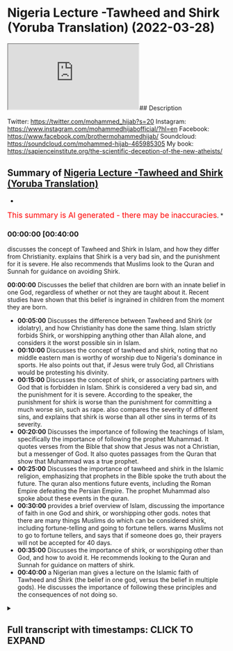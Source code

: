 # Nigeria Lecture -Tawheed and Shirk (Yoruba Translation) (2022-03-28)

<iframe loading='lazy' src='https://www.youtube.com/embed/_vX4Vtqo1Yk'></iframe>## Description

Twitter: <https://twitter.com/mohammed_hijab?s=20>
Instagram: <https://www.instagram.com/mohammedhijabofficial/?hl=en>
Facebook: <https://www.facebook.com/brothermohammedhijab/>
Soundcloud: <https://soundcloud.com/mohammed-hijab-465985305>
My book: <https://sapienceinstitute.org/the-scientific-deception-of-the-new-atheists/>

## Summary of [Nigeria Lecture -Tawheed and Shirk (Yoruba Translation)](https://www.youtube.com/watch?v=_vX4Vtqo1Yk)

*

<span style="color:red; font-size:125%">This summary is AI generated - there may be inaccuracies</span>. *

### <a onclick="modifyYTiframeseektime('2400')">00:00:00 [00:40:00</a>

 discusses the concept of Tawheed and Shirk in Islam, and how they differ from Christianity. explains that Shirk is a very bad sin, and the punishment for it is severe. He also recommends that Muslims look to the Quran and Sunnah for guidance on avoiding Shirk.

**<a onclick="modifyYTiframeseektime('0')">00:00:00</a>** Discusses the belief that children are born with an innate belief in one God, regardless of whether or not they are taught about it. Recent studies have shown that this belief is ingrained in children from the moment they are born.

* **<a onclick="modifyYTiframeseektime('300')">00:05:00</a>** Discusses the difference between Tawheed and Shirk (or idolatry), and how Christianity has done the same thing. Islam strictly forbids Shirk, or worshipping anything other than Allah alone, and considers it the worst possible sin in Islam.
* **<a onclick="modifyYTiframeseektime('600')">00:10:00</a>** Discusses the concept of tawheed and shirk, noting that no middle eastern man is worthy of worship due to Nigeria's dominance in sports. He also points out that, if Jesus were truly God, all Christians would be protesting his divinity.
* **<a onclick="modifyYTiframeseektime('900')">00:15:00</a>** Discusses the concept of shirk, or associating partners with God that is forbidden in Islam. Shirk is considered a very bad sin, and the punishment for it is severe. According to the speaker, the punishment for shirk is worse than the punishment for committing a much worse sin, such as rape.  also compares the severity of different sins, and explains that shirk is worse than all other sins in terms of its severity.
* **<a onclick="modifyYTiframeseektime('1200')">00:20:00</a>** Discusses the importance of following the teachings of Islam, specifically the importance of following the prophet Muhammad. It quotes verses from the Bible that show that Jesus was not a Christian, but a messenger of God. It also quotes passages from the Quran that show that Muhammad was a true prophet.
* **<a onclick="modifyYTiframeseektime('1500')">00:25:00</a>** Discusses the importance of tawheed and shirk in the Islamic religion, emphasizing that prophets in the Bible spoke the truth about the future. The quran also mentions future events, including the Roman Empire defeating the Persian Empire. The prophet Muhammad also spoke about these events in the quran.
* **<a onclick="modifyYTiframeseektime('1800')">00:30:00</a>** provides a brief overview of Islam, discussing the importance of faith in one God and shirk, or worshipping other gods. notes that there are many things Muslims do which can be considered shirk, including fortune-telling and going to fortune tellers. warns Muslims not to go to fortune tellers, and says that if someone does go, their prayers will not be accepted for 40 days.
* **<a onclick="modifyYTiframeseektime('2100')">00:35:00</a>** Discusses the importance of shirk, or worshipping other than God, and how to avoid it. He recommends looking to the Quran and Sunnah for guidance on matters of shirk.
* **<a onclick="modifyYTiframeseektime('2400')">00:40:00</a>**  a Nigerian man gives a lecture on the Islamic faith of Tawheed and Shirk (the belief in one god, versus the belief in multiple gods). He discusses the importance of following these principles and the consequences of not doing so.

<details><summary><h2>Full transcript with timestamps: CLICK TO EXPAND</h2></summary>

<a onclick="modifyYTiframeseektime('0)')">0:00:00 [Music]</a>
<a onclick="modifyYTiframeseektime('13)')">0:00:13 uh</a>
<a onclick="modifyYTiframeseektime('15)')">0:00:15 [Music]</a>
<a onclick="modifyYTiframeseektime('22)')">0:00:22 it's a pleasure of mine to come to such</a>
<a onclick="modifyYTiframeseektime('24)')">0:00:24 a beautiful nation</a>
<a onclick="modifyYTiframeseektime('26)')">0:00:26 as nigeria a powerful nation a strong</a>
<a onclick="modifyYTiframeseektime('29)')">0:00:29 nation within illustrious history</a>
<a onclick="modifyYTiframeseektime('32)')">0:00:32 and in fact one of the strongest and</a>
<a onclick="modifyYTiframeseektime('34)')">0:00:34 most populous</a>
<a onclick="modifyYTiframeseektime('35)')">0:00:35 muslim nations in the world</a>
<a onclick="modifyYTiframeseektime('42)')">0:00:42 he</a>
<a onclick="modifyYTiframeseektime('43)')">0:00:43 [Music]</a>
<a onclick="modifyYTiframeseektime('56)')">0:00:56 [Music]</a>
<a onclick="modifyYTiframeseektime('63)')">0:01:03 i wanted to start with something very</a>
<a onclick="modifyYTiframeseektime('66)')">0:01:06 important</a>
<a onclick="modifyYTiframeseektime('90)')">0:01:30 reborn child</a>
<a onclick="modifyYTiframeseektime('92)')">0:01:32 is born</a>
<a onclick="modifyYTiframeseektime('93)')">0:01:33 [Music]</a>
<a onclick="modifyYTiframeseektime('95)')">0:01:35 as a muslim</a>
<a onclick="modifyYTiframeseektime('96)')">0:01:36 and then his parents make him into</a>
<a onclick="modifyYTiframeseektime('115)')">0:01:55 [Music]</a>
<a onclick="modifyYTiframeseektime('124)')">0:02:04 is</a>
<a onclick="modifyYTiframeseektime('126)')">0:02:06 [Music]</a>
<a onclick="modifyYTiframeseektime('132)')">0:02:12 someone may ask the question</a>
<a onclick="modifyYTiframeseektime('135)')">0:02:15 and ask</a>
<a onclick="modifyYTiframeseektime('137)')">0:02:17 how is it that a baby is born</a>
<a onclick="modifyYTiframeseektime('140)')">0:02:20 believing the five pillars of islam and</a>
<a onclick="modifyYTiframeseektime('142)')">0:02:22 muhammad sallallahu alaihi wasallam and</a>
<a onclick="modifyYTiframeseektime('145)')">0:02:25 all of the prophets</a>
<a onclick="modifyYTiframeseektime('146)')">0:02:26 and the things related to islam</a>
<a onclick="modifyYTiframeseektime('161)')">0:02:41 [Music]</a>
<a onclick="modifyYTiframeseektime('168)')">0:02:48 but this is not what is meant by the</a>
<a onclick="modifyYTiframeseektime('170)')">0:02:50 hadith</a>
<a onclick="modifyYTiframeseektime('172)')">0:02:52 because what is meant by the hadith is</a>
<a onclick="modifyYTiframeseektime('174)')">0:02:54 that every born child</a>
<a onclick="modifyYTiframeseektime('177)')">0:02:57 is born submitting</a>
<a onclick="modifyYTiframeseektime('180)')">0:03:00 to allah alone</a>
<a onclick="modifyYTiframeseektime('189)')">0:03:09 [Music]</a>
<a onclick="modifyYTiframeseektime('196)')">0:03:16 happy</a>
<a onclick="modifyYTiframeseektime('198)')">0:03:18 [Music]</a>
<a onclick="modifyYTiframeseektime('205)')">0:03:25 and this has been confirmed by cognitive</a>
<a onclick="modifyYTiframeseektime('208)')">0:03:28 science</a>
<a onclick="modifyYTiframeseektime('209)')">0:03:29 in recent years</a>
<a onclick="modifyYTiframeseektime('211)')">0:03:31 there have been studies</a>
<a onclick="modifyYTiframeseektime('212)')">0:03:32 by people like john kelly brian clark</a>
<a onclick="modifyYTiframeseektime('216)')">0:03:36 justin barrett and others</a>
<a onclick="modifyYTiframeseektime('218)')">0:03:38 all of which have concluded that</a>
<a onclick="modifyYTiframeseektime('221)')">0:03:41 children are born with an innate belief</a>
<a onclick="modifyYTiframeseektime('229)')">0:03:49 [Music]</a>
<a onclick="modifyYTiframeseektime('246)')">0:04:06 [Music]</a>
<a onclick="modifyYTiframeseektime('248)')">0:04:08 there is no cognitive scientist in the</a>
<a onclick="modifyYTiframeseektime('251)')">0:04:11 world who says when a baby is born they</a>
<a onclick="modifyYTiframeseektime('255)')">0:04:15 are born believing that jesus is god</a>
<a onclick="modifyYTiframeseektime('275)')">0:04:35 [Music]</a>
<a onclick="modifyYTiframeseektime('286)')">0:04:46 whereas a child does not need to be</a>
<a onclick="modifyYTiframeseektime('288)')">0:04:48 taught</a>
<a onclick="modifyYTiframeseektime('289)')">0:04:49 to worship and submit to one god alone</a>
<a onclick="modifyYTiframeseektime('295)')">0:04:55 [Music]</a>
<a onclick="modifyYTiframeseektime('309)')">0:05:09 everybody believing in him worshipping</a>
<a onclick="modifyYTiframeseektime('311)')">0:05:11 him and this is mentioned in the quran</a>
<a onclick="modifyYTiframeseektime('314)')">0:05:14 in chapter 7 verse</a>
<a onclick="modifyYTiframeseektime('316)')">0:05:16 10722 where allah subhanahu wa ta'ala</a>
<a onclick="modifyYTiframeseektime('320)')">0:05:20 mentions what is</a>
<a onclick="modifyYTiframeseektime('325)')">0:05:25 [Music]</a>
<a onclick="modifyYTiframeseektime('337)')">0:05:37 that allah mentions</a>
<a onclick="modifyYTiframeseektime('339)')">0:05:39 that when the children of adam allah</a>
<a onclick="modifyYTiframeseektime('342)')">0:05:42 took the souls of the people the</a>
<a onclick="modifyYTiframeseektime('345)')">0:05:45 children of adam and he made them</a>
<a onclick="modifyYTiframeseektime('347)')">0:05:47 testify before they were born the souls</a>
<a onclick="modifyYTiframeseektime('351)')">0:05:51 he made them testify that there was only</a>
<a onclick="modifyYTiframeseektime('353)')">0:05:53 one god worthy of worship and we</a>
<a onclick="modifyYTiframeseektime('355)')">0:05:55 accepted this we said yes we accept it</a>
<a onclick="modifyYTiframeseektime('358)')">0:05:58 so that on the day of judgment the quran</a>
<a onclick="modifyYTiframeseektime('360)')">0:06:00 states that we don't say that we were</a>
<a onclick="modifyYTiframeseektime('363)')">0:06:03 unaware of the fact that allah is</a>
<a onclick="modifyYTiframeseektime('368)')">0:06:08 [Music]</a>
<a onclick="modifyYTiframeseektime('380)')">0:06:20 [Music]</a>
<a onclick="modifyYTiframeseektime('390)')">0:06:30 [Music]</a>
<a onclick="modifyYTiframeseektime('395)')">0:06:35 so</a>
<a onclick="modifyYTiframeseektime('396)')">0:06:36 allah though</a>
<a onclick="modifyYTiframeseektime('397)')">0:06:37 with his infinite mercy and compassion</a>
<a onclick="modifyYTiframeseektime('401)')">0:06:41 he did not punish the people just</a>
<a onclick="modifyYTiframeseektime('404)')">0:06:44 because they became christian or jewish</a>
<a onclick="modifyYTiframeseektime('407)')">0:06:47 no allah about you again he can your</a>
<a onclick="modifyYTiframeseektime('411)')">0:06:51 literature where</a>
<a onclick="modifyYTiframeseektime('413)')">0:06:53 what these christians</a>
<a onclick="modifyYTiframeseektime('415)')">0:06:55 do</a>
<a onclick="modifyYTiframeseektime('417)')">0:06:57 he punished the people</a>
<a onclick="modifyYTiframeseektime('418)')">0:06:58 when the truth came to them and then</a>
<a onclick="modifyYTiframeseektime('421)')">0:07:01 they rejected it allah says in the quran</a>
<a onclick="modifyYTiframeseektime('427)')">0:07:07 rasulullah chapter 17 verse 15</a>
<a onclick="modifyYTiframeseektime('430)')">0:07:10 allah</a>
<a onclick="modifyYTiframeseektime('436)')">0:07:16 [Music]</a>
<a onclick="modifyYTiframeseektime('447)')">0:07:27 [Music]</a>
<a onclick="modifyYTiframeseektime('450)')">0:07:30 the worst sin in islam therefore</a>
<a onclick="modifyYTiframeseektime('453)')">0:07:33 the worst possible sin in islam</a>
<a onclick="modifyYTiframeseektime('457)')">0:07:37 worse than killing</a>
<a onclick="modifyYTiframeseektime('458)')">0:07:38 worse than raping</a>
<a onclick="modifyYTiframeseektime('460)')">0:07:40 worse than torturing children is that is</a>
<a onclick="modifyYTiframeseektime('463)')">0:07:43 the sin of a shift</a>
<a onclick="modifyYTiframeseektime('467)')">0:07:47 [Music]</a>
<a onclick="modifyYTiframeseektime('471)')">0:07:51 islam</a>
<a onclick="modifyYTiframeseektime('476)')">0:07:56 you should</a>
<a onclick="modifyYTiframeseektime('481)')">0:08:01 [Music]</a>
<a onclick="modifyYTiframeseektime('483)')">0:08:03 because it goes against the natural way</a>
<a onclick="modifyYTiframeseektime('486)')">0:08:06 that allah created us in the most severe</a>
<a onclick="modifyYTiframeseektime('490)')">0:08:10 way possible</a>
<a onclick="modifyYTiframeseektime('491)')">0:08:11 [Music]</a>
<a onclick="modifyYTiframeseektime('507)')">0:08:27 [Music]</a>
<a onclick="modifyYTiframeseektime('517)')">0:08:37 [Music]</a>
<a onclick="modifyYTiframeseektime('528)')">0:08:48 [Music]</a>
<a onclick="modifyYTiframeseektime('542)')">0:09:02 [Music]</a>
<a onclick="modifyYTiframeseektime('545)')">0:09:05 and then the question may be asked</a>
<a onclick="modifyYTiframeseektime('548)')">0:09:08 what is</a>
<a onclick="modifyYTiframeseektime('553)')">0:09:13 it</a>
<a onclick="modifyYTiframeseektime('554)')">0:09:14 [Music]</a>
<a onclick="modifyYTiframeseektime('560)')">0:09:20 is to make something</a>
<a onclick="modifyYTiframeseektime('562)')">0:09:22 at the level of allah or to bring allah</a>
<a onclick="modifyYTiframeseektime('566)')">0:09:26 down to the level of something else</a>
<a onclick="modifyYTiframeseektime('573)')">0:09:33 [Music]</a>
<a onclick="modifyYTiframeseektime('584)')">0:09:44 and this is exactly what christianity</a>
<a onclick="modifyYTiframeseektime('587)')">0:09:47 has done</a>
<a onclick="modifyYTiframeseektime('589)')">0:09:49 [Music]</a>
<a onclick="modifyYTiframeseektime('594)')">0:09:54 christianity tells you that jesus is god</a>
<a onclick="modifyYTiframeseektime('600)')">0:10:00 [Music]</a>
<a onclick="modifyYTiframeseektime('615)')">0:10:15 jesus</a>
<a onclick="modifyYTiframeseektime('617)')">0:10:17 [Music]</a>
<a onclick="modifyYTiframeseektime('628)')">0:10:28 is</a>
<a onclick="modifyYTiframeseektime('639)')">0:10:39 i want to tell you as a middle eastern</a>
<a onclick="modifyYTiframeseektime('641)')">0:10:41 man that we are not worthy of worship</a>
<a onclick="modifyYTiframeseektime('646)')">0:10:46 as a middle eastern man</a>
<a onclick="modifyYTiframeseektime('648)')">0:10:48 i want to say that no middle eastern man</a>
<a onclick="modifyYTiframeseektime('650)')">0:10:50 is worthy of worship</a>
<a onclick="modifyYTiframeseektime('661)')">0:11:01 you know that because nigeria beats the</a>
<a onclick="modifyYTiframeseektime('663)')">0:11:03 middle eastern nation in football all</a>
<a onclick="modifyYTiframeseektime('665)')">0:11:05 the time</a>
<a onclick="modifyYTiframeseektime('667)')">0:11:07 [Music]</a>
<a onclick="modifyYTiframeseektime('686)')">0:11:26 someone who the nigerian people can be</a>
<a onclick="modifyYTiframeseektime('689)')">0:11:29 in a game of football</a>
<a onclick="modifyYTiframeseektime('694)')">0:11:34 nigeria</a>
<a onclick="modifyYTiframeseektime('699)')">0:11:39 this is a man that eats</a>
<a onclick="modifyYTiframeseektime('718)')">0:11:58 [Music]</a>
<a onclick="modifyYTiframeseektime('724)')">0:12:04 [Music]</a>
<a onclick="modifyYTiframeseektime('748)')">0:12:28 if someone needs to eat food that means</a>
<a onclick="modifyYTiframeseektime('750)')">0:12:30 that they are not all powerful</a>
<a onclick="modifyYTiframeseektime('754)')">0:12:34 um</a>
<a onclick="modifyYTiframeseektime('771)')">0:12:51 and he does not have any god with him</a>
<a onclick="modifyYTiframeseektime('773)')">0:12:53 had this been the case they would have</a>
<a onclick="modifyYTiframeseektime('776)')">0:12:56 tried to dominate one another</a>
<a onclick="modifyYTiframeseektime('783)')">0:13:03 [Music]</a>
<a onclick="modifyYTiframeseektime('795)')">0:13:15 for example christians say that the</a>
<a onclick="modifyYTiframeseektime('798)')">0:13:18 father is all-powerful the son is</a>
<a onclick="modifyYTiframeseektime('800)')">0:13:20 all-powerful and the holy spirit is all</a>
<a onclick="modifyYTiframeseektime('802)')">0:13:22 powerful</a>
<a onclick="modifyYTiframeseektime('811)')">0:13:31 not</a>
<a onclick="modifyYTiframeseektime('819)')">0:13:39 [Music]</a>
<a onclick="modifyYTiframeseektime('827)')">0:13:47 if they say the father will win that</a>
<a onclick="modifyYTiframeseektime('829)')">0:13:49 means he is the all-powerful one and the</a>
<a onclick="modifyYTiframeseektime('831)')">0:13:51 son is not</a>
<a onclick="modifyYTiframeseektime('833)')">0:13:53 [Music]</a>
<a onclick="modifyYTiframeseektime('835)')">0:13:55 common</a>
<a onclick="modifyYTiframeseektime('841)')">0:14:01 if they say they draw</a>
<a onclick="modifyYTiframeseektime('842)')">0:14:02 so they have a fight maybe it's a double</a>
<a onclick="modifyYTiframeseektime('844)')">0:14:04 knockout they draw that means that they</a>
<a onclick="modifyYTiframeseektime('846)')">0:14:06 are both weak enough not to beat the</a>
<a onclick="modifyYTiframeseektime('848)')">0:14:08 other one</a>
<a onclick="modifyYTiframeseektime('853)')">0:14:13 are you weak</a>
<a onclick="modifyYTiframeseektime('865)')">0:14:25 imagine if god has a fight and it's like</a>
<a onclick="modifyYTiframeseektime('867)')">0:14:27 1-1 like a football match</a>
<a onclick="modifyYTiframeseektime('873)')">0:14:33 [Music]</a>
<a onclick="modifyYTiframeseektime('878)')">0:14:38 [Music]</a>
<a onclick="modifyYTiframeseektime('890)')">0:14:50 [Music]</a>
<a onclick="modifyYTiframeseektime('895)')">0:14:55 all christians in the world today</a>
<a onclick="modifyYTiframeseektime('896)')">0:14:56 protestants and catholics believe that</a>
<a onclick="modifyYTiframeseektime('899)')">0:14:59 jesus is god</a>
<a onclick="modifyYTiframeseektime('908)')">0:15:08 so they have these issues they cannot</a>
<a onclick="modifyYTiframeseektime('910)')">0:15:10 explain how jesus is all-powerful and</a>
<a onclick="modifyYTiframeseektime('913)')">0:15:13 how the father is all powerful at the</a>
<a onclick="modifyYTiframeseektime('915)')">0:15:15 same time</a>
<a onclick="modifyYTiframeseektime('918)')">0:15:18 that is</a>
<a onclick="modifyYTiframeseektime('927)')">0:15:27 that is why the punishment for someone</a>
<a onclick="modifyYTiframeseektime('929)')">0:15:29 who does shirk is so painful</a>
<a onclick="modifyYTiframeseektime('935)')">0:15:35 for me</a>
<a onclick="modifyYTiframeseektime('936)')">0:15:36 foreign</a>
<a onclick="modifyYTiframeseektime('952)')">0:15:52 does shirk with him and he forgives</a>
<a onclick="modifyYTiframeseektime('955)')">0:15:55 anything else to whomever he wants</a>
<a onclick="modifyYTiframeseektime('961)')">0:16:01 [Music]</a>
<a onclick="modifyYTiframeseektime('962)')">0:16:02 to</a>
<a onclick="modifyYTiframeseektime('970)')">0:16:10 somebody who does one minute of shirk</a>
<a onclick="modifyYTiframeseektime('973)')">0:16:13 one minute of shirk is worse than</a>
<a onclick="modifyYTiframeseektime('975)')">0:16:15 somebody who rapes a child anything</a>
<a onclick="modifyYTiframeseektime('977)')">0:16:17 [Music]</a>
<a onclick="modifyYTiframeseektime('979)')">0:16:19 comes</a>
<a onclick="modifyYTiframeseektime('980)')">0:16:20 free you compare</a>
<a onclick="modifyYTiframeseektime('982)')">0:16:22 [Music]</a>
<a onclick="modifyYTiframeseektime('992)')">0:16:32 [Music]</a>
<a onclick="modifyYTiframeseektime('1021)')">0:17:01 however if i bring a little baby boy</a>
<a onclick="modifyYTiframeseektime('1028)')">0:17:08 and cut him in half</a>
<a onclick="modifyYTiframeseektime('1032)')">0:17:12 which one is worse</a>
<a onclick="modifyYTiframeseektime('1035)')">0:17:15 the baby boy or the aunt</a>
<a onclick="modifyYTiframeseektime('1044)')">0:17:24 [Music]</a>
<a onclick="modifyYTiframeseektime('1061)')">0:17:41 [Music]</a>
<a onclick="modifyYTiframeseektime('1073)')">0:17:53 [Music]</a>
<a onclick="modifyYTiframeseektime('1090)')">0:18:10 [Music]</a>
<a onclick="modifyYTiframeseektime('1092)')">0:18:12 the worse the sin is against that thing</a>
<a onclick="modifyYTiframeseektime('1097)')">0:18:17 [Music]</a>
<a onclick="modifyYTiframeseektime('1101)')">0:18:21 but allah has infinite attributes</a>
<a onclick="modifyYTiframeseektime('1108)')">0:18:28 so if allah has infinite attributes one</a>
<a onclick="modifyYTiframeseektime('1110)')">0:18:30 second of transgression against him is</a>
<a onclick="modifyYTiframeseektime('1113)')">0:18:33 worth an eternity in the fight</a>
<a onclick="modifyYTiframeseektime('1118)')">0:18:38 [Music]</a>
<a onclick="modifyYTiframeseektime('1130)')">0:18:50 is not as much as the comparison between</a>
<a onclick="modifyYTiframeseektime('1132)')">0:18:52 the boy and allah</a>
<a onclick="modifyYTiframeseektime('1138)')">0:18:58 [Music]</a>
<a onclick="modifyYTiframeseektime('1152)')">0:19:12 [Music]</a>
<a onclick="modifyYTiframeseektime('1155)')">0:19:15 is worse than the difference between</a>
<a onclick="modifyYTiframeseektime('1157)')">0:19:17 cutting the boy to the end</a>
<a onclick="modifyYTiframeseektime('1164)')">0:19:24 [Music]</a>
<a onclick="modifyYTiframeseektime('1175)')">0:19:35 [Music]</a>
<a onclick="modifyYTiframeseektime('1183)')">0:19:43 [Music]</a>
<a onclick="modifyYTiframeseektime('1188)')">0:19:48 [Music]</a>
<a onclick="modifyYTiframeseektime('1189)')">0:19:49 this is like</a>
<a onclick="modifyYTiframeseektime('1190)')">0:19:50 saying if</a>
<a onclick="modifyYTiframeseektime('1193)')">0:19:53 i stab somebody and kill them</a>
<a onclick="modifyYTiframeseektime('1198)')">0:19:58 [Music]</a>
<a onclick="modifyYTiframeseektime('1200)')">0:20:00 it only took me one second to kill</a>
<a onclick="modifyYTiframeseektime('1202)')">0:20:02 somebody</a>
<a onclick="modifyYTiframeseektime('1205)')">0:20:05 [Music]</a>
<a onclick="modifyYTiframeseektime('1216)')">0:20:16 of imprisonment</a>
<a onclick="modifyYTiframeseektime('1222)')">0:20:22 [Music]</a>
<a onclick="modifyYTiframeseektime('1229)')">0:20:29 the judge will say to me no because the</a>
<a onclick="modifyYTiframeseektime('1231)')">0:20:31 severity of the crime</a>
<a onclick="modifyYTiframeseektime('1246)')">0:20:46 the severity of it is even higher</a>
<a onclick="modifyYTiframeseektime('1253)')">0:20:53 so we have an obligation</a>
<a onclick="modifyYTiframeseektime('1255)')">0:20:55 to tell our brothers from the christians</a>
<a onclick="modifyYTiframeseektime('1257)')">0:20:57 in nigeria</a>
<a onclick="modifyYTiframeseektime('1259)')">0:20:59 of the religion of islam</a>
<a onclick="modifyYTiframeseektime('1273)')">0:21:13 that</a>
<a onclick="modifyYTiframeseektime('1274)')">0:21:14 jesus was a prophet and a messenger</a>
<a onclick="modifyYTiframeseektime('1277)')">0:21:17 [Music]</a>
<a onclick="modifyYTiframeseektime('1279)')">0:21:19 jesus jesus</a>
<a onclick="modifyYTiframeseektime('1284)')">0:21:24 just like abraham moses and noah get</a>
<a onclick="modifyYTiframeseektime('1288)')">0:21:28 thee</a>
<a onclick="modifyYTiframeseektime('1293)')">0:21:33 [Music]</a>
<a onclick="modifyYTiframeseektime('1305)')">0:21:45 abraham was not jewish and he was not</a>
<a onclick="modifyYTiframeseektime('1307)')">0:21:47 christian but he was upright submissive</a>
<a onclick="modifyYTiframeseektime('1310)')">0:21:50 to allah and he was not a politician</a>
<a onclick="modifyYTiframeseektime('1314)')">0:21:54 [Music]</a>
<a onclick="modifyYTiframeseektime('1321)')">0:22:01 [Music]</a>
<a onclick="modifyYTiframeseektime('1325)')">0:22:05 abraham who is also in the bible how can</a>
<a onclick="modifyYTiframeseektime('1328)')">0:22:08 he be a christian which means a follower</a>
<a onclick="modifyYTiframeseektime('1330)')">0:22:10 of christ and he became before christ</a>
<a onclick="modifyYTiframeseektime('1336)')">0:22:16 [Music]</a>
<a onclick="modifyYTiframeseektime('1341)')">0:22:21 foreign</a>
<a onclick="modifyYTiframeseektime('1345)')">0:22:25 [Music]</a>
<a onclick="modifyYTiframeseektime('1351)')">0:22:31 [Music]</a>
<a onclick="modifyYTiframeseektime('1366)')">0:22:46 in fact in the bible itself</a>
<a onclick="modifyYTiframeseektime('1368)')">0:22:48 jesus jesus says the father is greater</a>
<a onclick="modifyYTiframeseektime('1371)')">0:22:51 than i</a>
<a onclick="modifyYTiframeseektime('1372)')">0:22:52 god</a>
<a onclick="modifyYTiframeseektime('1374)')">0:22:54 [Music]</a>
<a onclick="modifyYTiframeseektime('1384)')">0:23:04 in the book of acts chapter 2 verse 22</a>
<a onclick="modifyYTiframeseektime('1387)')">0:23:07 it says that jesus was a man a man</a>
<a onclick="modifyYTiframeseektime('1390)')">0:23:10 amongst men that was sent with wonders</a>
<a onclick="modifyYTiframeseektime('1393)')">0:23:13 and miracles and signs which he did</a>
<a onclick="modifyYTiframeseektime('1395)')">0:23:15 through him</a>
<a onclick="modifyYTiframeseektime('1404)')">0:23:24 [Music]</a>
<a onclick="modifyYTiframeseektime('1413)')">0:23:33 [Music]</a>
<a onclick="modifyYTiframeseektime('1417)')">0:23:37 in the bible it's mentioned that jesus</a>
<a onclick="modifyYTiframeseektime('1419)')">0:23:39 went to a garden called gethsemane</a>
<a onclick="modifyYTiframeseektime('1423)')">0:23:43 in in the bible it is mentioned that</a>
<a onclick="modifyYTiframeseektime('1426)')">0:23:46 jesus went to a garden</a>
<a onclick="modifyYTiframeseektime('1428)')">0:23:48 oh and the</a>
<a onclick="modifyYTiframeseektime('1430)')">0:23:50 [Music]</a>
<a onclick="modifyYTiframeseektime('1436)')">0:23:56 [Music]</a>
<a onclick="modifyYTiframeseektime('1455)')">0:24:15 who was he praying to who was jesus</a>
<a onclick="modifyYTiframeseektime('1459)')">0:24:19 praying to if he himself was meant to be</a>
<a onclick="modifyYTiframeseektime('1461)')">0:24:21 a god</a>
<a onclick="modifyYTiframeseektime('1462)')">0:24:22 shall you pray in one sword</a>
<a onclick="modifyYTiframeseektime('1469)')">0:24:29 another</a>
<a onclick="modifyYTiframeseektime('1487)')">0:24:47 but some may say</a>
<a onclick="modifyYTiframeseektime('1489)')">0:24:49 well what shows us that prophet</a>
<a onclick="modifyYTiframeseektime('1491)')">0:24:51 muhammad was a true prophet</a>
<a onclick="modifyYTiframeseektime('1495)')">0:24:55 [Music]</a>
<a onclick="modifyYTiframeseektime('1497)')">0:24:57 muhammad</a>
<a onclick="modifyYTiframeseektime('1502)')">0:25:02 [Music]</a>
<a onclick="modifyYTiframeseektime('1505)')">0:25:05 if you look at the bible itself it's</a>
<a onclick="modifyYTiframeseektime('1507)')">0:25:07 mentioned in the book of isaiah chapter</a>
<a onclick="modifyYTiframeseektime('1509)')">0:25:09 42 verse 11 that there will be a prophet</a>
<a onclick="modifyYTiframeseektime('1512)')">0:25:12 that comes to the people of kedar</a>
<a onclick="modifyYTiframeseektime('1515)')">0:25:15 and in the book of genesis it's</a>
<a onclick="modifyYTiframeseektime('1517)')">0:25:17 mentioned in the in chapter 32 that the</a>
<a onclick="modifyYTiframeseektime('1519)')">0:25:19 people of kedar are the sons of ismail</a>
<a onclick="modifyYTiframeseektime('1524)')">0:25:24 [Music]</a>
<a onclick="modifyYTiframeseektime('1532)')">0:25:32 so much so that it said that even the</a>
<a onclick="modifyYTiframeseektime('1534)')">0:25:34 people in those villages which is in</a>
<a onclick="modifyYTiframeseektime('1536)')">0:25:36 arabia now in saudi arabia will</a>
<a onclick="modifyYTiframeseektime('1539)')">0:25:39 celebrate on the mountains of selah</a>
<a onclick="modifyYTiframeseektime('1541)')">0:25:41 which is in medina</a>
<a onclick="modifyYTiframeseektime('1543)')">0:25:43 [Music]</a>
<a onclick="modifyYTiframeseektime('1551)')">0:25:51 this is mentioned in the bible</a>
<a onclick="modifyYTiframeseektime('1561)')">0:26:01 there's no other man in history who has</a>
<a onclick="modifyYTiframeseektime('1564)')">0:26:04 come after jesus who fits this criteria</a>
<a onclick="modifyYTiframeseektime('1567)')">0:26:07 except for muhammad sallallahu</a>
<a onclick="modifyYTiframeseektime('1577)')">0:26:17 the bible also says in the book of</a>
<a onclick="modifyYTiframeseektime('1579)')">0:26:19 deuteronomy 18</a>
<a onclick="modifyYTiframeseektime('1582)')">0:26:22 21-22 that</a>
<a onclick="modifyYTiframeseektime('1584)')">0:26:24 when a prophet comes the way to see if</a>
<a onclick="modifyYTiframeseektime('1586)')">0:26:26 he's a true one or a false one is if he</a>
<a onclick="modifyYTiframeseektime('1589)')">0:26:29 speaks about the future he must speak</a>
<a onclick="modifyYTiframeseektime('1591)')">0:26:31 the truth</a>
<a onclick="modifyYTiframeseektime('1594)')">0:26:34 in the bible</a>
<a onclick="modifyYTiframeseektime('1605)')">0:26:45 [Music]</a>
<a onclick="modifyYTiframeseektime('1608)')">0:26:48 but whenever the prophet muhammad spoke</a>
<a onclick="modifyYTiframeseektime('1610)')">0:26:50 about the future all the quran spoke</a>
<a onclick="modifyYTiframeseektime('1612)')">0:26:52 about the future he spoke the truth</a>
<a onclick="modifyYTiframeseektime('1619)')">0:26:59 [Music]</a>
<a onclick="modifyYTiframeseektime('1625)')">0:27:05 for example in chapter 30 verses one to</a>
<a onclick="modifyYTiframeseektime('1627)')">0:27:07 six of the quran</a>
<a onclick="modifyYTiframeseektime('1629)')">0:27:09 it is mentioned that the romans will</a>
<a onclick="modifyYTiframeseektime('1631)')">0:27:11 defeat the persians in three to nine</a>
<a onclick="modifyYTiframeseektime('1633)')">0:27:13 years</a>
<a onclick="modifyYTiframeseektime('1636)')">0:27:16 so in in the quran in chapter 30 verses</a>
<a onclick="modifyYTiframeseektime('1639)')">0:27:19 1 to 6</a>
<a onclick="modifyYTiframeseektime('1642)')">0:27:22 [Applause]</a>
<a onclick="modifyYTiframeseektime('1643)')">0:27:23 the quran says that the roman empire</a>
<a onclick="modifyYTiframeseektime('1646)')">0:27:26 okay</a>
<a onclick="modifyYTiframeseektime('1649)')">0:27:29 will beat the persian empire</a>
<a onclick="modifyYTiframeseektime('1662)')">0:27:42 it is like me saying</a>
<a onclick="modifyYTiframeseektime('1665)')">0:27:45 if nigeria plays football against ghana</a>
<a onclick="modifyYTiframeseektime('1669)')">0:27:49 and i will say that nigeria will win 3-1</a>
<a onclick="modifyYTiframeseektime('1676)')">0:27:56 nigerian</a>
<a onclick="modifyYTiframeseektime('1680)')">0:28:00 nigerian</a>
<a onclick="modifyYTiframeseektime('1684)')">0:28:04 if i'm wrong</a>
<a onclick="modifyYTiframeseektime('1686)')">0:28:06 and i say this is coming from god this</a>
<a onclick="modifyYTiframeseektime('1688)')">0:28:08 means i'm a liar</a>
<a onclick="modifyYTiframeseektime('1696)')">0:28:16 [Music]</a>
<a onclick="modifyYTiframeseektime('1699)')">0:28:19 if i say nigeria will win 3-1 but ghana</a>
<a onclick="modifyYTiframeseektime('1701)')">0:28:21 wins 2-0 that means i don't know what</a>
<a onclick="modifyYTiframeseektime('1703)')">0:28:23 i'm talking about</a>
<a onclick="modifyYTiframeseektime('1714)')">0:28:34 especially if i say i have the</a>
<a onclick="modifyYTiframeseektime('1716)')">0:28:36 information from god especially</a>
<a onclick="modifyYTiframeseektime('1720)')">0:28:40 i want people to follow along</a>
<a onclick="modifyYTiframeseektime('1725)')">0:28:45 the romans will beat the persians in</a>
<a onclick="modifyYTiframeseektime('1728)')">0:28:48 three to nine years and it happened</a>
<a onclick="modifyYTiframeseektime('1729)')">0:28:49 exactly like allah</a>
<a onclick="modifyYTiframeseektime('1743)')">0:29:03 [Music]</a>
<a onclick="modifyYTiframeseektime('1760)')">0:29:20 count six things before the day of</a>
<a onclick="modifyYTiframeseektime('1761)')">0:29:21 judgment my death and then the conquest</a>
<a onclick="modifyYTiframeseektime('1764)')">0:29:24 of jerusalem</a>
<a onclick="modifyYTiframeseektime('1774)')">0:29:34 [Music]</a>
<a onclick="modifyYTiframeseektime('1776)')">0:29:36 and that exactly happened at the time of</a>
<a onclick="modifyYTiframeseektime('1778)')">0:29:38 um</a>
<a onclick="modifyYTiframeseektime('1788)')">0:29:48 [Music]</a>
<a onclick="modifyYTiframeseektime('1792)')">0:29:52 the prophet said people will have sex</a>
<a onclick="modifyYTiframeseektime('1794)')">0:29:54 outside of marriage</a>
<a onclick="modifyYTiframeseektime('1796)')">0:29:56 [Applause]</a>
<a onclick="modifyYTiframeseektime('1797)')">0:29:57 [Music]</a>
<a onclick="modifyYTiframeseektime('1804)')">0:30:04 and then allah he will invent new</a>
<a onclick="modifyYTiframeseektime('1806)')">0:30:06 diseases that will affect them</a>
<a onclick="modifyYTiframeseektime('1816)')">0:30:16 [Music]</a>
<a onclick="modifyYTiframeseektime('1818)')">0:30:18 we see this today</a>
<a onclick="modifyYTiframeseektime('1827)')">0:30:27 [Music]</a>
<a onclick="modifyYTiframeseektime('1830)')">0:30:30 the point is islam has met the criteria</a>
<a onclick="modifyYTiframeseektime('1834)')">0:30:34 in the bible that the prophet that came</a>
<a onclick="modifyYTiframeseektime('1837)')">0:30:37 every time he spoke about the future he</a>
<a onclick="modifyYTiframeseektime('1839)')">0:30:39 spoke the truth</a>
<a onclick="modifyYTiframeseektime('1846)')">0:30:46 alone</a>
<a onclick="modifyYTiframeseektime('1847)')">0:30:47 [Music]</a>
<a onclick="modifyYTiframeseektime('1854)')">0:30:54 [Music]</a>
<a onclick="modifyYTiframeseektime('1861)')">0:31:01 we have to show them these things</a>
<a onclick="modifyYTiframeseektime('1868)')">0:31:08 [Music]</a>
<a onclick="modifyYTiframeseektime('1871)')">0:31:11 believing in one god is more superior</a>
<a onclick="modifyYTiframeseektime('1874)')">0:31:14 than believing in many gods like the</a>
<a onclick="modifyYTiframeseektime('1875)')">0:31:15 trinity</a>
<a onclick="modifyYTiframeseektime('1890)')">0:31:30 [Music]</a>
<a onclick="modifyYTiframeseektime('1907)')">0:31:47 for example there are many people who do</a>
<a onclick="modifyYTiframeseektime('1910)')">0:31:50 things which itself is ship</a>
<a onclick="modifyYTiframeseektime('1912)')">0:31:52 muslim people</a>
<a onclick="modifyYTiframeseektime('1914)')">0:31:54 many muslim people do things which is</a>
<a onclick="modifyYTiframeseektime('1916)')">0:31:56 shirk</a>
<a onclick="modifyYTiframeseektime('1926)')">0:32:06 [Music]</a>
<a onclick="modifyYTiframeseektime('1929)')">0:32:09 let me give you a few examples</a>
<a onclick="modifyYTiframeseektime('1938)')">0:32:18 [Music]</a>
<a onclick="modifyYTiframeseektime('1946)')">0:32:26 whoever buys black magic</a>
<a onclick="modifyYTiframeseektime('1948)')">0:32:28 they will have no share in the hereafter</a>
<a onclick="modifyYTiframeseektime('1956)')">0:32:36 [Music]</a>
<a onclick="modifyYTiframeseektime('1962)')">0:32:42 the prophet told us what the seven worst</a>
<a onclick="modifyYTiframeseektime('1964)')">0:32:44 sins were called the mubikarta</a>
<a onclick="modifyYTiframeseektime('1966)')">0:32:46 and he mentioned in there magic is one</a>
<a onclick="modifyYTiframeseektime('1968)')">0:32:48 of them</a>
<a onclick="modifyYTiframeseektime('1971)')">0:32:51 [Music]</a>
<a onclick="modifyYTiframeseektime('1985)')">0:33:05 that there were some people</a>
<a onclick="modifyYTiframeseektime('1987)')">0:33:07 that from the men that they sought</a>
<a onclick="modifyYTiframeseektime('1990)')">0:33:10 refuge from the jinn</a>
<a onclick="modifyYTiframeseektime('1991)')">0:33:11 so they made them go astray</a>
<a onclick="modifyYTiframeseektime('1996)')">0:33:16 [Music]</a>
<a onclick="modifyYTiframeseektime('2002)')">0:33:22 islam</a>
<a onclick="modifyYTiframeseektime('2003)')">0:33:23 [Music]</a>
<a onclick="modifyYTiframeseektime('2005)')">0:33:25 so anybody who says to you that if you</a>
<a onclick="modifyYTiframeseektime('2007)')">0:33:27 give them certain money that they can do</a>
<a onclick="modifyYTiframeseektime('2009)')">0:33:29 magic for you this person is a very bad</a>
<a onclick="modifyYTiframeseektime('2012)')">0:33:32 person</a>
<a onclick="modifyYTiframeseektime('2013)')">0:33:33 [Music]</a>
<a onclick="modifyYTiframeseektime('2021)')">0:33:41 [Music]</a>
<a onclick="modifyYTiframeseektime('2024)')">0:33:44 in fact i don't say that you should do</a>
<a onclick="modifyYTiframeseektime('2026)')">0:33:46 this yourself but at the time of the</a>
<a onclick="modifyYTiframeseektime('2028)')">0:33:48 prophet they killed these people</a>
<a onclick="modifyYTiframeseektime('2044)')">0:34:04 but i'm not telling you to do that</a>
<a onclick="modifyYTiframeseektime('2046)')">0:34:06 [Applause]</a>
<a onclick="modifyYTiframeseektime('2048)')">0:34:08 but don't go to them</a>
<a onclick="modifyYTiframeseektime('2052)')">0:34:12 so magic is one of the worst things and</a>
<a onclick="modifyYTiframeseektime('2054)')">0:34:14 it is</a>
<a onclick="modifyYTiframeseektime('2060)')">0:34:20 [Music]</a>
<a onclick="modifyYTiframeseektime('2069)')">0:34:29 and something else which people do which</a>
<a onclick="modifyYTiframeseektime('2071)')">0:34:31 muslims do which can also be</a>
<a onclick="modifyYTiframeseektime('2073)')">0:34:33 is fortune-telling</a>
<a onclick="modifyYTiframeseektime('2081)')">0:34:41 [Music]</a>
<a onclick="modifyYTiframeseektime('2086)')">0:34:46 in islam and the prophet muhammad</a>
<a onclick="modifyYTiframeseektime('2089)')">0:34:49 told us that whoever goes to a care him</a>
<a onclick="modifyYTiframeseektime('2094)')">0:34:54 a fortune teller someone who tells you</a>
<a onclick="modifyYTiframeseektime('2095)')">0:34:55 what the future is</a>
<a onclick="modifyYTiframeseektime('2097)')">0:34:57 then his prayers will not be accepted</a>
<a onclick="modifyYTiframeseektime('2099)')">0:34:59 for 40 days</a>
<a onclick="modifyYTiframeseektime('2117)')">0:35:17 [Music]</a>
<a onclick="modifyYTiframeseektime('2129)')">0:35:29 it's a very big deal</a>
<a onclick="modifyYTiframeseektime('2134)')">0:35:34 this includes horoscopes when somebody</a>
<a onclick="modifyYTiframeseektime('2137)')">0:35:37 tells you your horoscope is libra or</a>
<a onclick="modifyYTiframeseektime('2140)')">0:35:40 capricorn or whatever it is or you read</a>
<a onclick="modifyYTiframeseektime('2142)')">0:35:42 something about the future about</a>
<a onclick="modifyYTiframeseektime('2143)')">0:35:43 yourself this is included in that as</a>
<a onclick="modifyYTiframeseektime('2146)')">0:35:46 well</a>
<a onclick="modifyYTiframeseektime('2148)')">0:35:48 [Music]</a>
<a onclick="modifyYTiframeseektime('2162)')">0:36:02 because religious fraud has become</a>
<a onclick="modifyYTiframeseektime('2164)')">0:36:04 widespread in our countries</a>
<a onclick="modifyYTiframeseektime('2167)')">0:36:07 foreign</a>
<a onclick="modifyYTiframeseektime('2174)')">0:36:14 people that ask for money for something</a>
<a onclick="modifyYTiframeseektime('2176)')">0:36:16 that you can do yourself is not a good</a>
<a onclick="modifyYTiframeseektime('2178)')">0:36:18 sign for that person i want to change</a>
<a onclick="modifyYTiframeseektime('2186)')">0:36:26 [Music]</a>
<a onclick="modifyYTiframeseektime('2202)')">0:36:42 [Music]</a>
<a onclick="modifyYTiframeseektime('2210)')">0:36:50 it means you alone we worship and you</a>
<a onclick="modifyYTiframeseektime('2222)')">0:37:02 [Music]</a>
<a onclick="modifyYTiframeseektime('2244)')">0:37:24 [Music]</a>
<a onclick="modifyYTiframeseektime('2255)')">0:37:35 [Music]</a>
<a onclick="modifyYTiframeseektime('2280)')">0:38:00 [Music]</a>
<a onclick="modifyYTiframeseektime('2286)')">0:38:06 and most of the time a lot of the time</a>
<a onclick="modifyYTiframeseektime('2288)')">0:38:08 you'll find these things can be done</a>
<a onclick="modifyYTiframeseektime('2289)')">0:38:09 yourself</a>
<a onclick="modifyYTiframeseektime('2292)')">0:38:12 [Music]</a>
<a onclick="modifyYTiframeseektime('2297)')">0:38:17 that is why</a>
<a onclick="modifyYTiframeseektime('2298)')">0:38:18 everything that relates to shill first</a>
<a onclick="modifyYTiframeseektime('2300)')">0:38:20 of all we should get out of our system</a>
<a onclick="modifyYTiframeseektime('2310)')">0:38:30 tomorrow</a>
<a onclick="modifyYTiframeseektime('2319)')">0:38:39 [Music]</a>
<a onclick="modifyYTiframeseektime('2336)')">0:38:56 [Music]</a>
<a onclick="modifyYTiframeseektime('2340)')">0:39:00 for example if i told you to pray six</a>
<a onclick="modifyYTiframeseektime('2343)')">0:39:03 times a day rather than five this is</a>
<a onclick="modifyYTiframeseektime('2353)')">0:39:13 [Music]</a>
<a onclick="modifyYTiframeseektime('2355)')">0:39:15 so we have to be careful of these</a>
<a onclick="modifyYTiframeseektime('2356)')">0:39:16 matters as well</a>
<a onclick="modifyYTiframeseektime('2359)')">0:39:19 [Music]</a>
<a onclick="modifyYTiframeseektime('2361)')">0:39:21 and the way to do that is to look at the</a>
<a onclick="modifyYTiframeseektime('2363)')">0:39:23 quran and to look at the sunnah</a>
<a onclick="modifyYTiframeseektime('2366)')">0:39:26 as</a>
<a onclick="modifyYTiframeseektime('2373)')">0:39:33 [Music]</a>
<a onclick="modifyYTiframeseektime('2378)')">0:39:38 [Music]</a>
<a onclick="modifyYTiframeseektime('2381)')">0:39:41 it is to see if scholars before from the</a>
<a onclick="modifyYTiframeseektime('2383)')">0:39:43 madagascar or the schools of thought in</a>
<a onclick="modifyYTiframeseektime('2386)')">0:39:46 islam said these things</a>
<a onclick="modifyYTiframeseektime('2401)')">0:40:01 [Music]</a>
<a onclick="modifyYTiframeseektime('2408)')">0:40:08 because</a>
<a onclick="modifyYTiframeseektime('2436)')">0:40:36 [Music]</a>
<a onclick="modifyYTiframeseektime('2445)')">0:40:45 [Music]</a>
<a onclick="modifyYTiframeseektime('2448)')">0:40:48 and when you do that you can die upon</a>
<a onclick="modifyYTiframeseektime('2456)')">0:40:56 [Music]</a>
<a onclick="modifyYTiframeseektime('2463)')">0:41:03 [Music]</a>
<a onclick="modifyYTiframeseektime('2472)')">0:41:12 [Music]</a>
<a onclick="modifyYTiframeseektime('2484)')">0:41:24 [Music]</a>
<a onclick="modifyYTiframeseektime('2500)')">0:41:40 [Music]</a>
<a onclick="modifyYTiframeseektime('2501)')">0:41:41 [Applause]</a>
<a onclick="modifyYTiframeseektime('2509)')">0:41:49 a</a>
</details>

